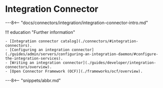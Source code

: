 <!-- SPDX-License-Identifier: CC-BY-4.0 -->
<!-- Copyright Contributors to the ODPi Egeria project 2020. -->

# Integration Connector

---8<-- "docs/connectors/integration/integration-connector-intro.md"

!!! education "Further information"
    
    - [Integration connector catalog](./connectors/#integration-connectors).
    - [Configuring an integration connector](./guides/admin/servers/configuring-an-integration-daemon/#configure-the-integration-services).
    - [Writing an integration connector](./guides/developer/integration-connectors/overview).
    - [Open Connector Framework (OCF)](./frameworks/ocf/overview).

---8<-- "snippets/abbr.md"
